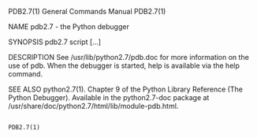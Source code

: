PDB2.7(1)                                                                               General Commands Manual                                                                              PDB2.7(1)

NAME
       pdb2.7 - the Python debugger

SYNOPSIS
       pdb2.7 script [...]

DESCRIPTION
       See /usr/lib/python2.7/pdb.doc for more information on the use of pdb.  When the debugger is started, help is available via the help command.

SEE ALSO
       python2.7(1). Chapter 9 of the Python Library Reference (The Python Debugger). Available in the python2.7-doc package at /usr/share/doc/python2.7/html/lib/module-pdb.html.

                                                                                                                                                                                             PDB2.7(1)
